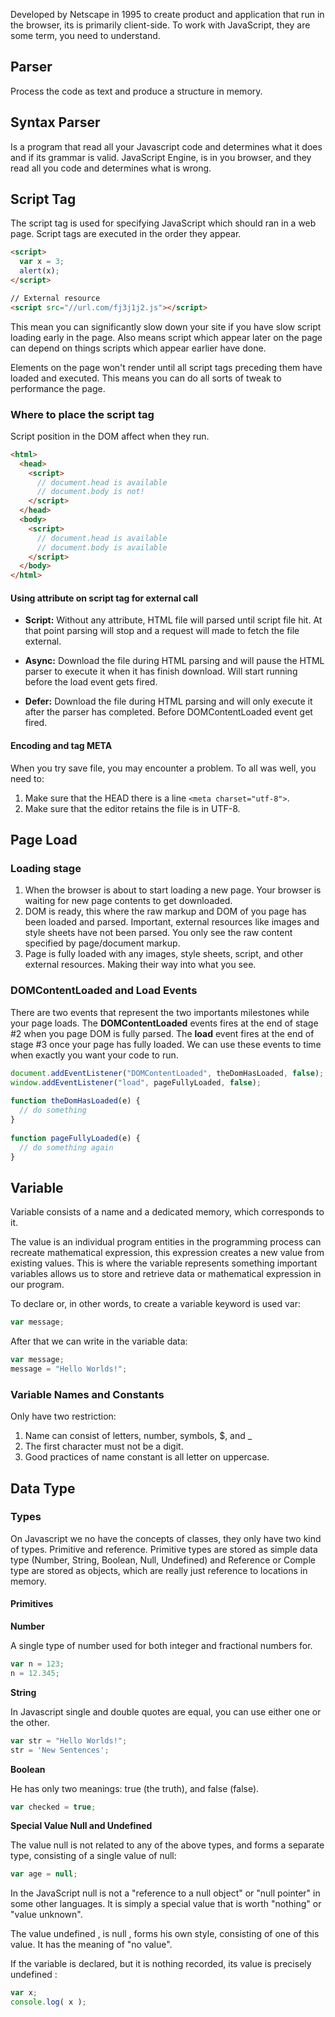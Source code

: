 Developed by Netscape in 1995 to create product and application that run in the browser, its is primarily client-side. To work with JavaScript, they are some term, you need to understand.

## Parser

Process the code as text and produce a structure in memory.

## Syntax Parser

Is a program that read all your Javascript code and determines what it does and if its grammar is valid. JavaScript Engine, is in you browser, and they read all you code and determines what is wrong.

## Script Tag

The script tag is used for specifying JavaScript which should ran in a web page. Script tags are executed in the order they appear.

```html
<script>
  var x = 3;
  alert(x);
</script>

// External resource
<script src="//url.com/fj3j1j2.js"></script>
```

This mean you can significantly slow down your site if you have slow script loading early in the page. Also means script which appear later on the page can depend on things scripts which appear earlier have done.

Elements on the page won't render until all script tags preceding them have loaded and executed. This means you can do all sorts of tweak to performance the page.

### Where to place the script tag

Script position in the DOM affect when they run.

```html
<html>
  <head>
    <script>
      // document.head is available
      // document.body is not!
    </script>
  </head>
  <body>
    <script>
      // document.head is available
      // document.body is available
    </script>
  </body>
</html>
```

#### Using attribute on script tag for external call

* **Script:** Without any attribute, HTML file will parsed until script file hit. At that point parsing will stop and a request will made to fetch the file external.

* **Async:** Download the file during HTML parsing and will pause the HTML parser to execute it when it has finish download. Will start running before the load event gets fired.

* **Defer:** Download the file during HTML parsing and will only execute it after the parser has completed. Before DOMContentLoaded event get fired.

#### Encoding and tag META

When you try save file, you may encounter a problem. To all was well, you need to:

1. Make sure that the HEAD there is a line `<meta charset="utf-8">`.
2. Make sure that the editor retains the file is in UTF-8.

## Page Load

### Loading stage

1. When the browser is about to start loading a new page. Your browser is waiting for new page contents to get downloaded.
2. DOM is ready, this where the raw markup and DOM of you page has been loaded and parsed. Important, external resources like images and style sheets have not been parsed. You only see the raw content specified by page/document markup.
3. Page is fully loaded with any images, style sheets, script, and other external resources. Making their way into what you see.

### DOMContentLoaded and Load Events

There are two events that represent the two importants milestones while your page loads. The **DOMContentLoaded** events fires at the end of stage #2 when you page DOM is fully parsed. The **load** event fires at the end of stage #3 once your page has fully loaded. We can use these events to time when exactly you want your code to run.

```javascript
document.addEventListener("DOMContentLoaded", theDomHasLoaded, false);
window.addEventListener("load", pageFullyLoaded, false);
 
function theDomHasLoaded(e) {
  // do something
}
 
function pageFullyLoaded(e) {
  // do something again
}
```

## Variable

Variable consists of a name and a dedicated memory, which corresponds to it.

The value is an individual program entities in the programming process can recreate mathematical expression, this expression creates a new value from existing values. This is where the variable represents something important variables allows us to store and retrieve data or mathematical expression in our program.

To declare or, in other words, to create a variable keyword is used var:

```javascript
var message;
```

After that we can write in the variable data:

```javascript
var message;
message = "Hello Worlds!";
```

### Variable Names and Constants

Only have two restriction:

1. Name can consist of letters, number, symbols, $, and _
2. The first character must not be a digit.
3. Good practices of name constant is all letter on uppercase.

## Data Type

### Types

On Javascript we no have the concepts of classes, they only have two kind of types. Primitive and reference. Primitive types are stored as simple data type (Number, String, Boolean, Null, Undefined) and Reference or Comple type are stored as objects, which are really just reference to locations in memory.

#### Primitives

**Number**

A single type of number used for both integer and fractional numbers for. 

```javascript
var n = 123;
n = 12.345;
```

**String**

In Javascript single and double quotes are equal, you can use either one or the other. 

```javascript
var str = "Hello Worlds!"; 
str = 'New Sentences'; 
```

**Boolean**

He has only two meanings: true (the truth), and false (false).

```javascript
var checked = true;
```

**Special Value Null and Undefined**

The value null is not related to any of the above types, and forms a separate type, consisting of a single value of null:

```javascript
var age = null; 
```

In the JavaScript null is not a "reference to a null object" or "null pointer" in some other languages. It is simply a special value that is worth "nothing" or "value unknown".

The value undefined , is null , forms his own style, consisting of one of this value. It has the meaning of "no value".

If the variable is declared, but it is nothing recorded, its value is precisely undefined :

```javascript
var x; 
console.log( x );
```
